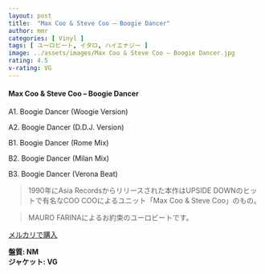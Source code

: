 ```yaml
---
layout: post
title:  "Max Coo & Steve Coo – Boogie Dancer"
author: mmr
categories: [ Vinyl ]
tags: [ ユーロビート, イタロ, ハイエナジー ]
image: ../assets/images/Max Coo & Steve Coo – Boogie Dancer.jpg
rating: 4.5
v-rating: VG
---
```


#### Max Coo & Steve Coo – Boogie Dancer

A1. Boogie Dancer (Woogie Version)

A2. Boogie Dancer (D.D.J. Version)

B1. Boogie Dancer (Rome Mix)

B2. Boogie Dancer (Milan Mix)

B3. Boogie Dancer (Verona Beat)

> 1990年にAsia Recordsからリリースされた本作はUPSIDE DOWNのヒットで有名なCOO COOによるユニット「Max Coo & Steve Coo」のもの。

> MAURO FARINAによるお約束のユーロビートです。


[メルカリで購入](https://jp.mercari.com/item/m15855209847)


<div class="mt-4 mb-4 d-flex align-items-center">
<strong class="mr-1">盤質: NM</strong>
</div>
<div class="mt-4 mb-4 d-flex align-items-center">
<strong class="mr-1">ジャケット: VG</strong>
</div>
